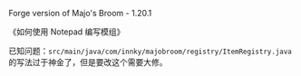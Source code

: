 Forge version of Majo's Broom - 1.20.1

《如何使用 Notepad 编写模组》

已知问题：`src/main/java/com/innky/majobroom/registry/ItemRegistry.java` 的写法过于神金了，但是要改这个需要大修。
